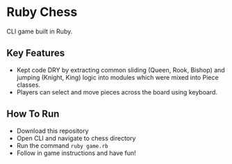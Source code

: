 # Ruby Chess
CLI game built in Ruby.

## Key Features
* Kept code DRY by extracting common sliding (Queen, Rook, Bishop) and jumping (Knight, King) logic into modules which were mixed into Piece classes.
* Players can select and move pieces across the board using keyboard.

## How To Run
* Download this repository
* Open CLI and navigate to chess directory
* Run the command `ruby game.rb`
* Follow in game instructions and have fun!
